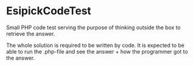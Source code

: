 # EsipickCodeTest
Small PHP code test serving the purpose of thinking outside the box to retrieve the answer.

The whole solution is required to be written by code. It is expected to be able to run the .php-file and see the answer + how the programmer got to the answer.
